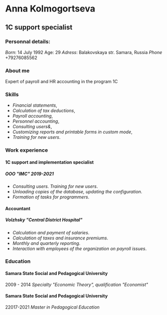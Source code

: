 # Anna Kolmogortseva

## 1C support specialist

### Personnal details:

*Born*: 14 July 1992 Age: 29
*Adress*: Balakovskaya str. Samara, Russia
*Phone* +79276085562

### About me

Expert of payroll and HR accounting in the program 1C

### Skills

- *Financial statements*,
- *Calculation of tax deductions*,
- *Payroll accounting*,
- *Personnel accounting*,
- *Consulting users&*,
- *Customizing reports and printable forms in custom mode*,
- *Training for new users*.

### Work experience

#### 1C support and implementation specialist 
##### ООО "IMC" 2019-2021

- *Consulting users. Training for new users*.
- *Unloading copies of the database, updating the configuration*.
- *Formation of tasks for programmers*.

#### Accountant
##### Volzhsky "Central District Hospital"

- *Calculation and payment of salaries*. 
- *Calculation of taxes and insurance premiums*.
- *Monthly and quarterly reporting*.
- *Interaction with employees of the organization on payroll issues*.

### Education

#### Samara State Social and Pedagogical University

2009 - 2014
*Specialty "Economic Theory", qualification "Economist"*

#### Samara State Social and Pedagogical University

22017-2021
*Master in Pedagogical Education*
